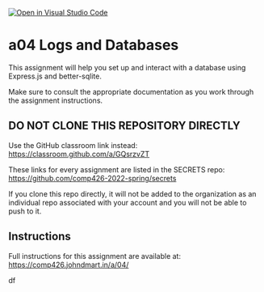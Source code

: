 [![Open in Visual Studio Code](https://classroom.github.com/assets/open-in-vscode-c66648af7eb3fe8bc4f294546bfd86ef473780cde1dea487d3c4ff354943c9ae.svg)](https://classroom.github.com/online_ide?assignment_repo_id=7601720&assignment_repo_type=AssignmentRepo)
# a04 Logs and Databases

This assignment will help you set up and interact with a database using Express.js and better-sqlite.

Make sure to consult the appropriate documentation as you work through the assignment instructions.

## DO NOT CLONE THIS REPOSITORY DIRECTLY

Use the GitHub classroom link instead: https://classroom.github.com/a/GQsrzvZT

These links for every assignment are listed in the SECRETS repo: https://github.com/comp426-2022-spring/secrets

If you clone this repo directly, it will not be added to the organization as an individual repo associated with your account and you will not be able to push to it.

## Instructions

Full instructions for this assignment are available at: https://comp426.johndmart.in/a/04/

df